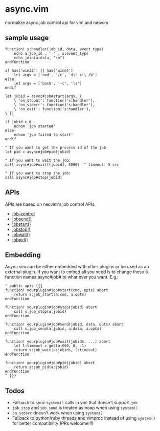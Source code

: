 # async.vim
normalize async job control api for vim and neovim

## sample usage

```vim
function! s:handler(job_id, data, event_type)
    echo a:job_id . ' ' . a:event_type
    echo join(a:data, "\n")
endfunction

if has('win32') || has('win64')
    let argv = ['cmd', '/c', 'dir c:\ /b']
else
    let argv = ['bash', '-c', 'ls']
endif

let jobid = async#job#start(argv, {
    \ 'on_stdout': function('s:handler'),
    \ 'on_stderr': function('s:handler'),
    \ 'on_exit': function('s:handler'),
\ })

if jobid > 0
    echom 'job started'
else
    echom 'job failed to start'
endif

" If you want to get the process id of the job
let pid = async#job#pid(jobid)

" If you want to wait the job:
call async#job#wait([jobid], 5000)  " timeout: 5 sec

" If you want to stop the job:
call async#job#stop(jobid)
```

## APIs

APIs are based on neovim's job control APIs.

* [job-control](https://neovim.io/doc/user/job_control.html#job-control)
* [jobsend()](https://neovim.io/doc/user/eval.html#jobsend%28%29)
* [jobstart()](https://neovim.io/doc/user/eval.html#jobstart%28%29)
* [jobstop()](https://neovim.io/doc/user/eval.html#jobstop%28%29)
* [jobwait()](https://neovim.io/doc/user/eval.html#jobwait%28%29)
* [jobpid()](https://neovim.io/doc/user/eval.html#jobpid%28%29)

## Embedding

Async.vim can be either embedded with other plugins or be used as an external plugin.
If you want to embed all you need is to change these 5 function names async#job# to what ever you want. E.g.:

```vim
" public apis {{{
function! yourplugin#job#start(cmd, opts) abort
    return s:job_start(a:cmd, a:opts)
endfunction

function! yourplugin#job#stop(jobid) abort
    call s:job_stop(a:jobid)
endfunction

function! yourplugin#job#send(jobid, data, opts) abort
    call s:job_send(a:jobid, a:data, a:opts)
endfunction

function! yourplugin#job#wait(jobids, ...) abort
    let l:timeout = get(a:000, 0, -1)
    return s:job_wait(a:jobids, l:timeout)
endfunction

function! yourplugin#job#pid(jobid) abort
    return s:job_pid(a:jobid)
endfunction
" }}}
```

## Todos
* Fallback to sync `system()` calls in vim that doesn't support `job`
* `job_stop` and `job_send` is treated as noop when using `system()`
* `on_stderr` doesn't work when using `system()`
* Fallback to python/ruby threads and vimproc instead of using `system()` for better compatibility (PRs welcome!!!)

